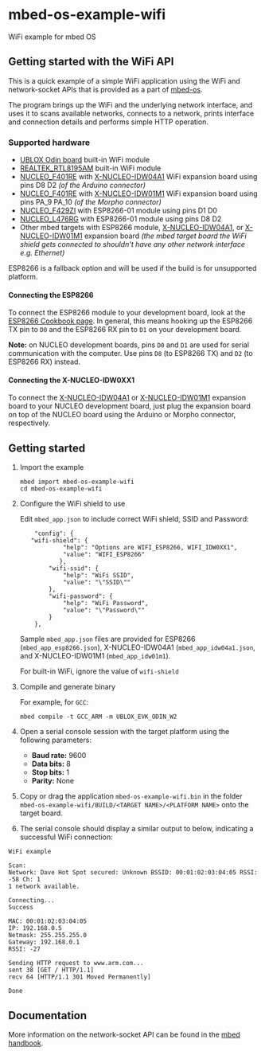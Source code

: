 # mbed-os-example-wifi #

WiFi example for mbed OS

## Getting started with the WiFi API ##

This is a quick example of a simple WiFi application using the WiFi and network-socket APIs that is provided as a part of [mbed-os](github.com/armmbed/mbed-os).

The program brings up the WiFi and the underlying network interface, and uses it to scans available networks, connects to a network, prints interface and connection details and performs simple HTTP operation.

### Supported hardware ###

* [UBLOX Odin board](https://developer.mbed.org/platforms/ublox-EVK-ODIN-W2/) built-in WiFi module
* [REALTEK_RTL8195AM](https://developer.mbed.org/platforms/REALTEK-RTL8195AM/) built-in WiFi module
* [NUCLEO_F401RE](https://developer.mbed.org/platforms/ST-Nucleo-F401RE/) with [X-NUCLEO-IDW04A1](http://www.st.com/content/st_com/en/products/ecosystems/stm32-open-development-environment/stm32-nucleo-expansion-boards/stm32-ode-connect-hw/x-nucleo-idw04a1.html) WiFi expansion board using pins D8 D2 _(of the Arduino connector)_
* [NUCLEO_F401RE](https://developer.mbed.org/platforms/ST-Nucleo-F401RE/) with [X-NUCLEO-IDW01M1](https://developer.mbed.org/components/X-NUCLEO-IDW01M1/) WiFi expansion board using pins PA_9 PA_10 _(of the Morpho connector)_
* [NUCLEO_F429ZI](https://developer.mbed.org/platforms/ST-Nucleo-F429ZI/) with ESP8266-01 module using pins D1 D0
* [NUCLEO_L476RG](https://developer.mbed.org/platforms/ST-Nucleo-L476RG/) with ESP8266-01 module using pins D8 D2
* Other mbed targets with ESP8266 module, [X-NUCLEO-IDW04A1](http://www.st.com/content/st_com/en/products/ecosystems/stm32-open-development-environment/stm32-nucleo-expansion-boards/stm32-ode-connect-hw/x-nucleo-idw04a1.html), or [X-NUCLEO-IDW01M1](https://developer.mbed.org/components/X-NUCLEO-IDW01M1/) expansion board
  *(the mbed target board the WiFi shield gets connected to shouldn't have any other network interface e.g. Ethernet)*

ESP8266 is a fallback option and will be used if the build is for unsupported platform.

#### Connecting the ESP8266 ####
To connect the ESP8266 module to your development board, look at the [ESP8266 Cookbook page](https://developer.mbed.org/users/4180_1/notebook/using-the-esp8266-with-the-mbed-lpc1768/). In general, this means hooking up the ESP8266 TX pin to `D0` and the ESP8266 RX pin to `D1` on your development board.

**Note:** on NUCLEO development boards, pins `D0` and `D1` are used for serial communication with the computer. Use pins `D8` (to ESP8266 TX) and `D2` (to ESP8266 RX) instead.

#### Connecting the X-NUCLEO-IDW0XX1 ####
To connect the [X-NUCLEO-IDW04A1](http://www.st.com/content/st_com/en/products/ecosystems/stm32-open-development-environment/stm32-nucleo-expansion-boards/stm32-ode-connect-hw/x-nucleo-idw04a1.html) or [X-NUCLEO-IDW01M1](https://developer.mbed.org/components/X-NUCLEO-IDW01M1/) expansion board to your NUCLEO development board, just plug the expansion board on top of the NUCLEO board using the Arduino or Morpho connector, respectively.

##  Getting started ##

1. Import the example

   ```
   mbed import mbed-os-example-wifi
   cd mbed-os-example-wifi
   ```
2. Configure the WiFi shield to use

   Edit ```mbed_app.json``` to include correct WiFi shield, SSID and Password:

   ```
       "config": {
 	  "wifi-shield": {
               "help": "Options are WIFI_ESP8266, WIFI_IDW0XX1",
               "value": "WIFI_ESP8266"
        	  },
           "wifi-ssid": {
               "help": "WiFi SSID",
               "value": "\"SSID\""
           },
           "wifi-password": {
               "help": "WiFi Password",
               "value": "\"Password\""
           }
       },
   ```

   Sample ```mbed_app.json``` files are provided for ESP8266 (```mbed_app_esp8266.json```), X-NUCLEO-IDW04A1 (```mbed_app_idw04a1.json```, and X-NUCLEO-IDW01M1 (```mbed_app_idw01m1```).
   
   For built-in WiFi, ignore the value of `wifi-shield`

3. Compile and generate binary

   For example, for `GCC`:

   ```
   mbed compile -t GCC_ARM -m UBLOX_EVK_ODIN_W2
   ```
   
 4. Open a serial console session with the target platform using the following parameters:
    * **Baud rate:** 9600
    * **Data bits:** 8
    * **Stop bits:** 1
    * **Parity:** None
 
 5. Copy or drag the application `mbed-os-example-wifi.bin` in the folder `mbed-os-example-wifi/BUILD/<TARGET NAME>/<PLATFORM NAME>` onto the target board.
 
 6. The serial console should display a similar output to below, indicating a successful WiFi connection:
 ```
 WiFi example

Scan:
Network: Dave Hot Spot secured: Unknown BSSID: 00:01:02:03:04:05 RSSI: -58 Ch: 1
1 network available.

Connecting...
Success

MAC: 00:01:02:03:04:05
IP: 192.168.0.5
Netmask: 255.255.255.0
Gateway: 192.168.0.1
RSSI: -27

Sending HTTP request to www.arm.com...
sent 38 [GET / HTTP/1.1]
recv 64 [HTTP/1.1 301 Moved Permanently]

Done
```

## Documentation ##

More information on the network-socket API can be found in the [mbed handbook](https://docs.mbed.com/docs/mbed-os-api-reference/en/5.2/APIs/communication/network_sockets/).
